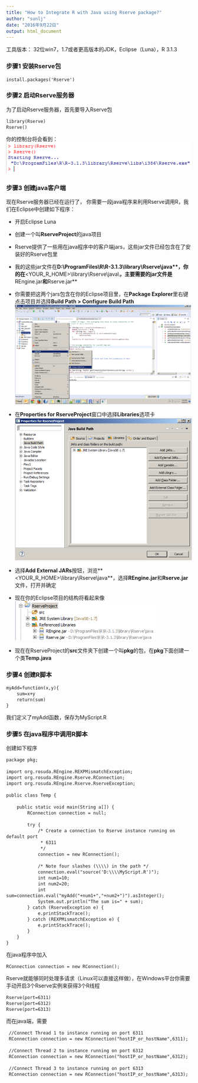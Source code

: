```yaml
---
title: "How to Integrate R with Java using Rserve package?"
author: "sunlj"
date: "2016年9月22日"
output: html_document
---
```


工具版本：
32位win7，1.7或者更高版本的JDK，Eclipse（Luna），R 3.1.3

### 步骤1 安装Rserve包
 
 
```{r}
install.packages('Rserve')
```

### 步骤2 启动Rserve服务器
为了启动Rserve服务器，首先要导入Rserve包
```{r}
library(Rserve)
Rserve()
```

你的控制台将会看到：
![2](2.png)


### 步骤3 创建java客户端
现在Rserve服务器已经在运行了， 你需要一段java程序来利用Rserve调用R，我们在Eclipse中创建如下程序：
* 开启Eclipse Luna
* 创建一个叫**RserveProject**的java项目
* Rserve提供了一些用在java程序中的客户端jars，这些jar文件已经包含在了安装好的Rserve包里
* 我的这些jar文件在**D:\ProgramFiles\R\R-3.1.3\library\Rserve\java\**，你的在**<YOUR_R_HOME>\library\Rserve\java\\**，主要需要的jar文件是**REngine.jar**和**Rserve.jar**
* 你需要把这两个jars包含在你的Eclipse项目里，在**Package Explorer**里右键点击项目并选择**Build Path > Configure Build Path**
![3](3.png)

* 在**Properties for RserveProject**窗口中选择**Libraries**选项卡
![4](4.png)

* 选择**Add External JARs**按钮，浏览**<YOUR_R_HOME>\library\Rserve\java\**，选择**REngine.jar**和**Rserve.jar**文件，打开并确定
* 现在你的Eclipse项目的结构将看起来像
![5](5.png)

* 现在在RserveProject的**src**文件夹下创建一个叫**pkg**的包，在**pkg**下面创建一个类**Temp.java**

### 步骤4 创建R脚本
```{r}
myAdd=function(x,y){
    sum=x+y
    return(sum)
}
```
我们定义了myAdd函数，保存为MyScript.R

### 步骤5 在java程序中调用R脚本
创建如下程序
```{java}
package pkg;

import org.rosuda.REngine.REXPMismatchException;
import org.rosuda.REngine.Rserve.RConnection;
import org.rosuda.REngine.Rserve.RserveException;

public class Temp {

    public static void main(String a[]) {
        RConnection connection = null;

        try {
            /* Create a connection to Rserve instance running on default port
             * 6311
             */
            connection = new RConnection();

            /* Note four slashes (\\\\) in the path */
            connection.eval("source('D:\\\\MyScript.R')");
            int num1=10;
            int num2=20;
            int sum=connection.eval("myAdd("+num1+","+num2+")").asInteger();
            System.out.println("The sum is=" + sum);
        } catch (RserveException e) {
            e.printStackTrace();
        } catch (REXPMismatchException e) {
            e.printStackTrace();
        }
    }
}
```


在java程序中加入
```{java}
RConnection connection = new RConnection();
```
Rserve就能够同时处理多请求（Linux可以直接这样做），在Windows平台你需要手动开启3个Rserve实例来获得3个R线程
```{r}
Rserve(port=6311)
Rserve(port=6312)
Rserve(port=6313)
```
而在java端，需要
```{java}
 //Connect Thread 1 to instance running on port 6311
 RConnection connection = new RConnection("hostIP_or_hostName",6311);
 
 //Connect Thread 2 to instance running on port 6312
 RConnection connection = new RConnection("hostIP_or_hostName",6312);
 
 //Connect Thread 3 to instance running on port 6313
 RConnection connection = new RConnection("hostIP_or_hostName",6313);
 
```
